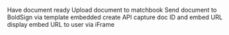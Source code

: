 Have document ready
Upload document to matchbook
Send document to BoldSign via template embedded create API
capture doc ID and embed URL
display embed URL to user via iFrame
